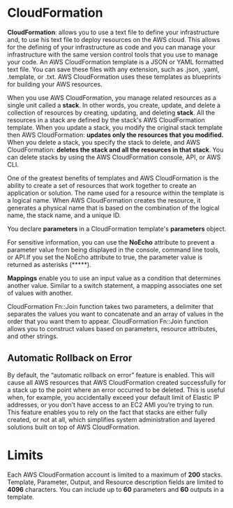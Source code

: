 # CloudFormation
**CloudFormation**: allows you to use a text file to define your infrastructure and, to use his text file to deploy resources on the AWS cloud. This allows for the defining of your infrastructure as code and you can manage your infrastructure with the same version control tools that you use to manage your code. An AWS CloudFormation template is a JSON or YAML formatted text file. You can save these files with any extension, such as .json, .yaml, .template, or .txt. AWS CloudFormation uses these templates as blueprints for building your AWS resources.

When you use AWS CloudFormation, you manage related resources as a single unit called a **stack**. In other words, you create, update, and delete a collection of resources by creating, updating, and deleting **stack**. All the resources in a stack are defined by the stack's AWS CloudFormation template. When you update a stack, you modify the original stack template then AWS CloudFormation: **updates only the resources that you modified.** When you delete a stack, you specify the stack to delete, and AWS CloudFormation: **deletes the stack and all the resources in that stack**. You can delete stacks by using the AWS CloudFormation console, API, or AWS CLI.

One of the greatest benefits of templates and AWS CloudFormation is the ability to create a set of resources that work together to create an application or solution. The name used for a resource within the template is a logical name. When AWS CloudFormation creates the resource, it generates a physical name that is based on the combination of the logical name, the stack name, and a unique ID.

You declare **parameters** in a CloudFormation template's **parameters** object.

For sensitive information, you can use the **NoEcho** attribute to prevent a parameter value from being displayed in the console, command line tools, or API.If you set the NoEcho attribute to true, the parameter value is returned as asterisks (*****).

**Mappings** enable you to use an input value as a condition that determines another value. Similar to a switch statement, a mapping associates one set of values with another.

CloudFormation Fn::Join function takes two parameters, a delimiter that separates the values you want to concatenate and an array of values in the order that you want them to appear. CloudFormation Fn::Join function allows you to construct values based on parameters, resource attributes, and other strings.

## Automatic Rollback on Error
By default, the “automatic rollback on error” feature is enabled. This will cause all AWS resources that AWS CloudFormation created successfully for a stack up to the point where an error occurred to be deleted. This is useful when, for example, you accidentally exceed your default limit of Elastic IP addresses, or you don’t have access to an EC2 AMI you’re trying to run. This feature enables you to rely on the fact that stacks are either fully created, or not at all, which simplifies system administration and layered solutions built on top of AWS CloudFormation.

# Limits
Each AWS CloudFormation account is limited to a maximum of **200** stacks.
Template, Parameter, Output, and Resource description fields are limited to **4096** characters.
You can include up to **60** parameters and **60** outputs in a template.

